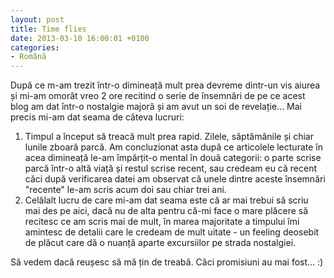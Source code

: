 ```yaml
---
layout: post
title: Time flies
date: 2013-03-10 16:00:01 +0100
categories:
- Română
---
```

După ce m-am trezit într-o dimineață mult prea devreme dintr-un vis aiurea și mi-am omorât vreo 2 ore recitind o serie de însemnări de pe ce acest blog am dat într-o nostalgie majoră și am avut un soi de revelație... Mai precis mi-am dat seama de câteva lucruri:

<ol>
<li>Timpul a început să treacă mult prea rapid. Zilele, săptămânile și chiar lunile zboară parcă. Am concluzionat asta după ce articolele lecturate în acea dimineață le-am împărțit-o mental în două categorii: o parte scrise parcă într-o altă viață și restul scrise recent, sau credeam eu că recent căci după verificarea datei am observat că unele dintre aceste însemnări "recente" le-am scris acum doi sau chiar trei ani.</li>
<li>Celălalt lucru de care mi-am dat seama este că ar mai trebui să scriu mai des pe aici, dacă nu de alta pentru că-mi face o mare plăcere să recitesc ce am scris mai de mult, în marea majoritate a timpului îmi amintesc de detalii care le credeam de mult uitate - un feeling deosebit de plăcut care dă o nuanță aparte excursiilor pe strada nostalgiei.</li>
</ol>
Să vedem dacă reușesc să mă țin de treabă. Căci promisiuni au mai fost... :)
